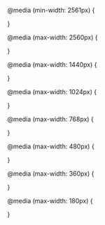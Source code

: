 @media (min-width: 2561px) {
   
}

@media (max-width: 2560px) {
    
}




@media (max-width: 1440px) {
    
}




@media (max-width: 1024px) {
    
}


@media (max-width: 768px) {
   
}




@media (max-width: 480px)  {
    
}





@media (max-width: 360px) {
   
}


@media (max-width: 180px) {
    
}


